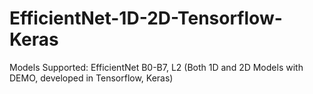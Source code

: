 # EfficientNet-1D-2D-Tensorflow-Keras
Models Supported: EfficientNet B0-B7, L2 (Both 1D and 2D Models with DEMO, developed in Tensorflow, Keras)
